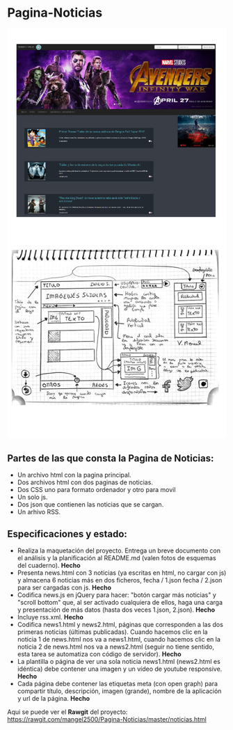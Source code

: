 # Pagina-Noticias

![](https://github.com/mangel2500/Pagina-Noticias/blob/master/final.png)

## **Partes de las que consta la Pagina de Noticias**:

  - Un archivo html con la pagina principal.
  - Dos archivos html con dos paginas de noticias.
  - Dos CSS uno para formato ordenador y otro para movil
  - Un solo js.
  - Dos json que contienen las noticias que se cargan.
  - Un arhivo RSS.

## **Especificaciones y estado**:
  - Realiza la maquetación del proyecto. Entrega un breve documento con el análisis y la planificación al README.md (valen fotos de          esquemas del cuaderno). **Hecho**
  - Presenta news.html con 3 noticias (ya escritas en html, no cargar con js) y almacena 6 noticias más en dos ficheros, fecha / 1.json fecha / 2.json para ser cargadas con js. **Hecho**
  - Codifica news.js en jQuery para hacer: "botón cargar más noticias" y "scroll bottom" que, al ser activado cualquiera de ellos, haga una carga y presentación de más datos (hasta dos veces 1.json, 2.json). **Hecho**
  - Incluye rss.xml. **Hecho**
  - Codifica news1.html y news2.html, páginas que corresponden a las dos primeras noticias (últimas publicadas). Cuando hacemos clic en la noticia 1 de news.html nos va a news1.html, cuando hacemos clic en la noticia 2 de news.html nos va a news2.html (seguir no tiene sentido, esta tarea se automatiza con código de servidor). **Hecho**
  - La plantilla o página de ver una sola noticia news1.html (news2.html es idéntica) debe contener una imagen y un vídeo de youtube responsive. **Hecho**
  - Cada página debe contener las etiquetas meta (con open graph) para compartir título, descripción, imagen (grande), nombre de la aplicación y url de la página. **Hecho**

Aqui se puede ver el **Rawgit** del proyecto: https://rawgit.com/mangel2500/Pagina-Noticias/master/noticias.html
